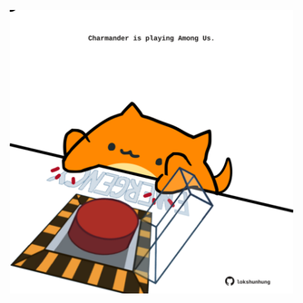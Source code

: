 <!-- built at 20/03/2021, 22:01:59 UTC -->
<p align="center">
  <img width="500" height="500" src="./ReadmeImage.svg">
</p>
